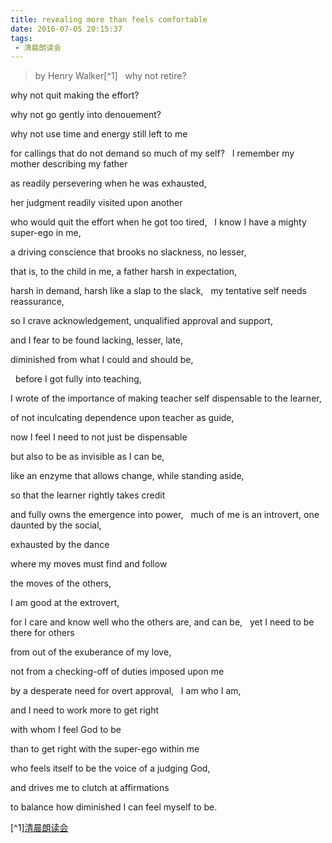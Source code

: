 ```yaml
---
title: revealing more than feels comfortable
date: 2016-07-05 20:15:37
tags:
 - 清晨朗读会
---
```


> by Henry Walker[^1]
 
why not retire?

why not quit making the effort?

why not go gently into denouement?

<!-- more -->
why not use time and energy still left to me

for callings that do not demand so much of my self?
 
I remember my mother describing my father

as readily persevering when he was exhausted,

her judgment readily visited upon another

who would quit the effort when he got too tired,
 
I know I have a mighty super-ego in me,

a driving conscience that brooks no slackness, no lesser,

that is, to the child in me, a father harsh in expectation,

harsh in demand, harsh like a slap to the slack,
 
my tentative self needs reassurance,

so I crave acknowledgement, unqualified approval and support,

and I fear to be found lacking, lesser, late,

diminished from what I could and should be,

 
before I got fully into teaching,

I wrote of the importance of making teacher self dispensable to the learner,

of not inculcating dependence upon teacher as guide,

now I feel I need to not just be dispensable

but also to be as invisible as I can be,

like an enzyme that allows change, while standing aside,

so that the learner rightly takes credit

and fully owns the emergence into power,
 
much of me is an introvert, one daunted by the social,

exhausted by the dance

where my moves must find and follow

the moves of the others,

I am good at the extrovert,

for I care and know well who the others are, and can be,
 
yet I need to be there for others

from out of the exuberance of my love,

not from a checking-off of duties imposed upon me

by a desperate need for overt approval,
 
I am who I am,

and I need to work more to get right

with whom I feel God to be

than to get right with the super-ego within me

who feels itself to be the voice of a judging God,

and drives me to clutch at affirmations

to balance how diminished I can feel myself to be.




[^1][清晨朗读会](https://mp.weixin.qq.com/s?__biz=MzI1NzIyNjU4Ng==&mid=2247483902&idx=1&sn=2810845d285477474cf55e88453a9a6d&scene=1&srcid=0705g2C7jliLH8YCq3n6FrkB&key=77421cf58af4a653d71173bc6ae0f228c2bac86f6462f4ddd8eb8faffa4cbcc3f14e794a32060365d746fad77c4c7657&ascene=0&uin=MTMzOTQ1ODU2MA%3D%3D&devicetype=iMac+MacBookPro11%2C2+OSX+OSX+10.11.5+build(15F34)&version=11020201&pass_ticket=oUzelVk40QgcqZw30M4dDVLQivt7wAoLaiZUjlS3%2Fvf%2FO3LKvEuxpiBZnAtqPMUB)
